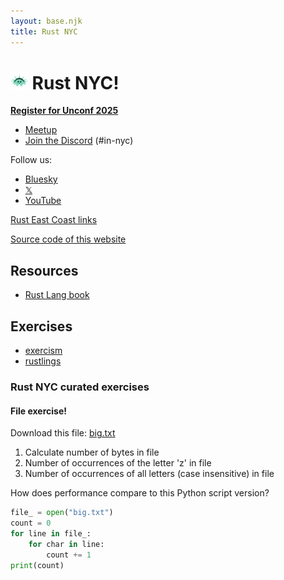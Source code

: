 ```yaml
---
layout: base.njk
title: Rust NYC
---
```


# <img src="/rust-nyc-liberty-ferris.png" alt="" style="height: 1em; width: auto"> Rust NYC!

**[Register for Unconf 2025](https://luma.com/lt31g7a2)**

 - [Meetup](https://www.meetup.com/Rust-NYC/)
 - [Join the Discord](https://discord.gg/5mGe3AGzgn) (#in-nyc)

Follow us:
 - [Bluesky](https://bsky.app/profile/rust.nyc)
 - [𝕏](https://x.com/rust_nyc)
 - [YouTube](https://youtube.com/@RustEastCoast)

[Rust East Coast links](https://rusteastcoast.com?utm_source=rust.nyc)

[Source code of this website](https://github.com/rust-nyc/rust-nyc.github.io)

## Resources

- [Rust Lang book](https://rust-lang.github.io/book/)

## Exercises

- [exercism](http://exercism.io/languages/rust)
- [rustlings](https://github.com/rust-lang/rustlings)

### Rust NYC curated exercises

#### File exercise!

Download this file: [big.txt](http://norvig.com/big.txt)

1. Calculate number of bytes in file
2. Number of occurrences of the letter 'z' in file
3. Number of occurrences of all letters (case insensitive) in file

How does performance compare to this Python script version?

```python
file_ = open("big.txt")
count = 0
for line in file_:
    for char in line:
        count += 1
print(count)
```
